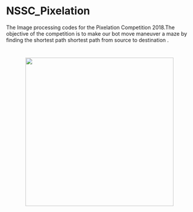 # NSSC_Pixelation
The Image processing codes for the Pixelation Competition 2018.The objective of the competition is to make our bot move maneuver a maze by finding the shortest path shortest path from source to destination . 

<h1 align="center">
	<img width="400" src="http://www.nssc.in/event/pixel.jpg">
	<br>
	<br>
</h1>
